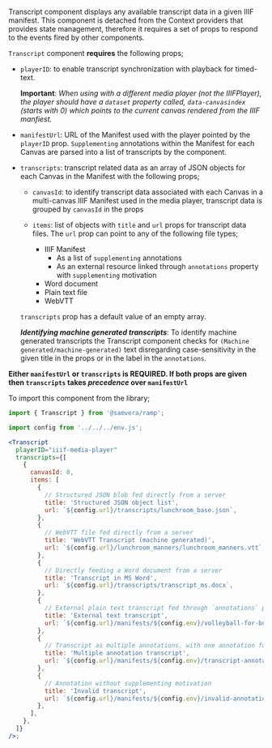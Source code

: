 Transcript component displays any available transcript data in a given IIIF manifest. This component is detached from the Context providers that provides state management, therefore it requires a set of props to respond to the events fired by other components.

`Transcript` component **requires** the following props;

- `playerID`: to enable transcript synchronization with playback for timed-text.

   **Important**: _When using with a different media player (not the IIIFPlayer), the player should have a `dataset` property called, `data-canvasindex` (starts with 0) which points to the current canvas rendered from the IIIF manfiest._
- `manifestUrl`: URL of the Manifest used with the player pointed by the `playerID` prop. `Supplementing` annotations within the Manifest for each Canvas are parsed into a list of transcripts by the component. 
- `transcripts`: transcript related data as an array of JSON objects for each Canvas in the Manifest with the following props;

   - `canvasId`: to identify transcript data associated with each Canvas in a multi-canvas IIIF Manifest used in the media player, transcript data is grouped by `canvasId` in the props
   - `items`: list of objects with `title` and `url` props for transcript data files. The `url` prop can point to any of the following file types;

     - IIIF Manifest
       - As a list of `supplementing` annotations
       - As an external resource linked through `annotations` property with `supplementing` motivation
     - Word document
     - Plain text file
     - WebVTT
    
    `transcripts` prop has a default value of an empty array.

     **_Identifying machine generated transcripts_**: To identify machine generated transcripts the Transcript component checks for `(Machine generated/machine-generated)` text disregarding case-sensitivity in the given title in the props or in the label in the `annotations`. 

__Either `manifestUrl` or `transcripts` is REQUIRED. If both props are given then `transcripts` takes *precedence* over `manifestUrl`__

To import this component from the library;
```js static
import { Transcript } from '@samvera/ramp';
```

```jsx inside Markdown
import config from '../../../env.js';

<Transcript
  playerID="iiif-media-player"
  transcripts={[
    {
      canvasId: 0,
      items: [
        {
          // Structured JSON blob fed directly from a server
          title: 'Structured JSON object list',
          url: `${config.url}/transcripts/lunchroom_base.json`,
        },
        {
          // WebVTT file fed directly from a server
          title: 'WebVTT Transcript (machine generated)',
          url: `${config.url}/lunchroom_manners/lunchroom_manners.vtt`,
        },
        {
          // Directly feeding a Word document from a server
          title: 'Transcript in MS Word',
          url: `${config.url}/transcripts/transcript_ms.docx`,
        },
        {
          // External plain text transcript fed through `annotations` prop in a IIIF manifest
          title: 'External text transcript',
          url: `${config.url}/manifests/${config.env}/volleyball-for-boys.json`, // URL of the manifest
        },
        {
          // Transcript as multiple annotations, with one annotation for each transcript fragment
          title: 'Multiple annotation transcript',
          url: `${config.url}/manifests/${config.env}/transcript-annotation.json`, // URL of the manifest
        },
        {
          // Annotation without supplementing motivation
          title: 'Invalid transcript',
          url: `${config.url}/manifests/${config.env}/invalid-annotation.json`, // URL of the manifest
        },
      ],
    },
  ]}
/>;
```
